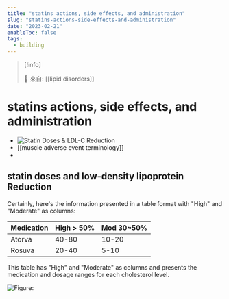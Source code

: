 ```yaml
---
title: "statins actions, side effects, and administration"
slug: "statins-actions-side-effects-and-administration"
date: "2023-02-21"
enableToc: false
tags:
  - building
---
```


> [!info]
>
> 🌱 來自: [[lipid disorders]]

# statins actions, side effects, and administration

- ![Statin Doses & LDL-C Reduction](https://i.imgur.com/1J5WOX6.png)
- [[muscle adverse event terminology]]
-

## statin doses and low-density lipoprotein Reduction

Certainly, here's the information presented in a table format with "High" and "Moderate" as columns:

| Medication | High > 50% | Mod 30~50% |
| ---------- | ---------- | ---------- |
| Atorva     | 40-80      | 10-20      |
| Rosuva     | 20-40      | 5-10       |

This table has "High" and "Moderate" as columns and presents the medication and dosage ranges for each cholesterol level.

![Figure:](https://i.imgur.com/R5bQU8h.png)
